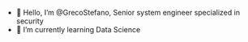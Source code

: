 - 👋 Hello, I’m @GrecoStefano, Senior system engineer specialized in security
- 🌱 I’m currently learning Data Science


<!---
GrecoStefano/GrecoStefano is a ✨ special ✨ repository because its `README.md` (this file) appears on your GitHub profile.
You can click the Preview link to take a look at your changes.
--->
